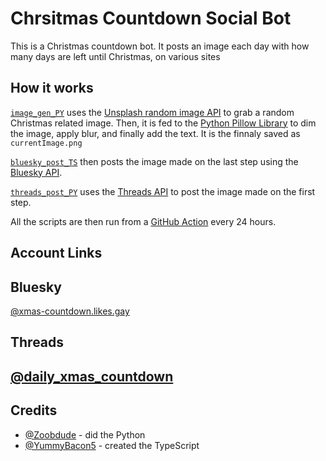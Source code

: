 # Chrsitmas Countdown Social Bot

This is a Christmas countdown bot. It posts an image each day with how many days are left until Christmas, on various sites

## How it works
[`image_gen_PY`](https://github.com/likes-gay/christmas-countdown-social-bot/tree/main/image_gen_PY) uses the [Unsplash random image API](https://unsplash.com/documentation#get-a-random-photo) to grab a random Christmas related image.
Then, it is fed to the [Python Pillow Library](https://pypi.org/project/pillow/) to dim the image, apply blur, and finally add the text. It is the finnaly saved as `currentImage.png`

[`bluesky_post_TS`](https://github.com/likes-gay/christmas-countdown-social-bot/tree/main/bluesky_post_TS) then posts the image made on the last step using the [Bluesky API](https://atproto.com/blog/create-post).

[`threads_post_PY`](https://github.com/likes-gay/christmas-countdown-social-bot/tree/main/threads_post_PY) uses the [Threads API](https://developers.facebook.com/docs/threads/) to post the image made on the first step.

All the scripts are then run from a [GitHub Action](https://github.com/likes-gay/bluesky-chrsitmas-countdown/blob/main/.github/workflows/main.yml) every 24 hours.

## Account Links

## Bluesky
[@xmas-countdown.likes.gay](https://bsky.app/profile/xmas-countdown.likes.gay)

## Threads
## [@daily_xmas_countdown](https://www.threads.net/@daily_xmas_countdown)

## Credits

- [@Zoobdude](https://github.com/Zoobdude) - did the Python
- [@YummyBacon5](https://github.com/YummyBacon5) - created the TypeScript
